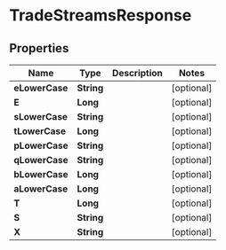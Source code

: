 

# TradeStreamsResponse


## Properties

| Name | Type | Description | Notes |
|------------ | ------------- | ------------- | -------------|
|**eLowerCase** | **String** |  |  [optional] |
|**E** | **Long** |  |  [optional] |
|**sLowerCase** | **String** |  |  [optional] |
|**tLowerCase** | **Long** |  |  [optional] |
|**pLowerCase** | **String** |  |  [optional] |
|**qLowerCase** | **String** |  |  [optional] |
|**bLowerCase** | **Long** |  |  [optional] |
|**aLowerCase** | **Long** |  |  [optional] |
|**T** | **Long** |  |  [optional] |
|**S** | **String** |  |  [optional] |
|**X** | **String** |  |  [optional] |



